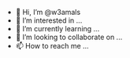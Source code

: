 - 👋 Hi, I’m @w3amals
- 👀 I’m interested in ...
- 🌱 I’m currently learning ...
- 💞️ I’m looking to collaborate on ...
- 📫 How to reach me ...

<!---
w3amals/w3amals is a ✨ special ✨ repository because its `README.md` (this file) appears on your GitHub profile.
You can click the Preview link to take a look at your changes.
--->
